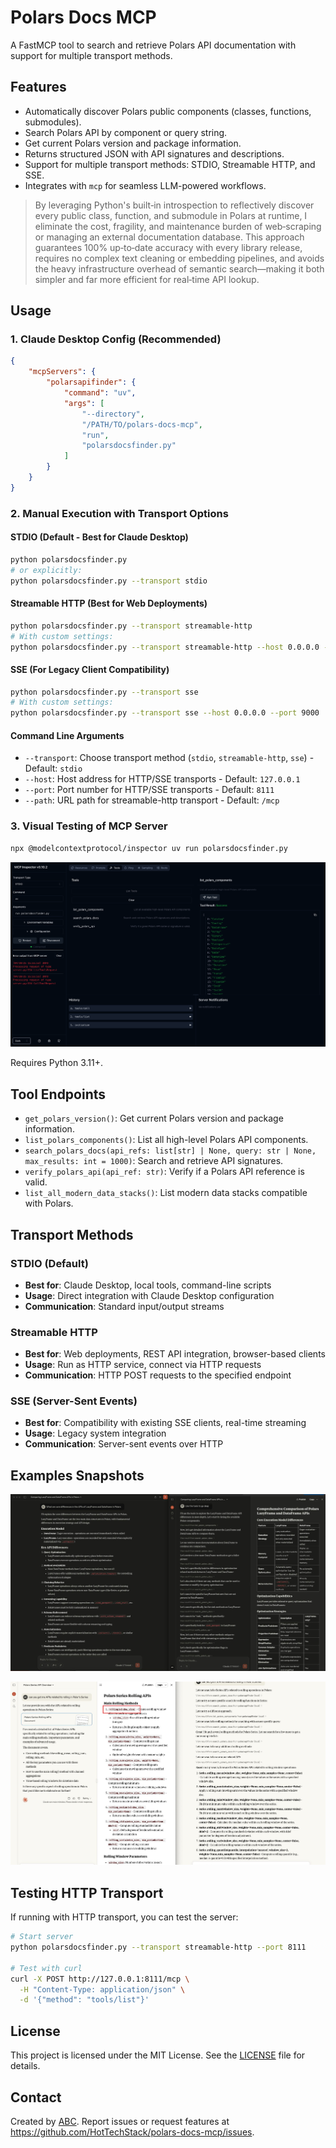 # Polars Docs MCP

A FastMCP tool to search and retrieve Polars API documentation with support for multiple transport methods.

## Features

- Automatically discover Polars public components (classes, functions, submodules).
- Search Polars API by component or query string.
- Get current Polars version and package information.
- Returns structured JSON with API signatures and descriptions.
- Support for multiple transport methods: STDIO, Streamable HTTP, and SSE.
- Integrates with `mcp` for seamless LLM-powered workflows.

> By leveraging Python's built‑in introspection to reflectively discover every public class, function, and submodule in Polars at runtime, I eliminate the cost, fragility, and maintenance burden of web‑scraping or managing an external documentation database. This approach guarantees 100% up‑to‑date accuracy with every library release, requires no complex text cleaning or embedding pipelines, and avoids the heavy infrastructure overhead of semantic search—making it both simpler and far more efficient for real‑time API lookup.

## Usage

### 1. Claude Desktop Config (Recommended)

```json
{
    "mcpServers": {
        "polarsapifinder": {
            "command": "uv",
            "args": [
                "--directory",
                "/PATH/TO/polars-docs-mcp",
                "run",
                "polarsdocsfinder.py"
            ]
        }
    }
}
```

### 2. Manual Execution with Transport Options

#### STDIO (Default - Best for Claude Desktop)
```bash
python polarsdocsfinder.py
# or explicitly:
python polarsdocsfinder.py --transport stdio
```

#### Streamable HTTP (Best for Web Deployments)
```bash
python polarsdocsfinder.py --transport streamable-http
# With custom settings:
python polarsdocsfinder.py --transport streamable-http --host 0.0.0.0 --port 8080 --path /api/mcp
```

#### SSE (For Legacy Client Compatibility)
```bash
python polarsdocsfinder.py --transport sse
# With custom settings:
python polarsdocsfinder.py --transport sse --host 0.0.0.0 --port 9000
```

#### Command Line Arguments
- `--transport`: Choose transport method (`stdio`, `streamable-http`, `sse`) - Default: `stdio`
- `--host`: Host address for HTTP/SSE transports - Default: `127.0.0.1`
- `--port`: Port number for HTTP/SSE transports - Default: `8111`
- `--path`: URL path for streamable-http transport - Default: `/mcp`

### 3. Visual Testing of MCP Server

```bash
npx @modelcontextprotocol/inspector uv run polarsdocsfinder.py
```

![MCP INspector](resources/mcp_inspector.png)

Requires Python 3.11+.

## Tool Endpoints

- `get_polars_version()`: Get current Polars version and package information.
- `list_polars_components()`: List all high-level Polars API components.
- `search_polars_docs(api_refs: list[str] | None, query: str | None, max_results: int = 1000)`: Search and retrieve API signatures.
- `verify_polars_api(api_ref: str)`: Verify if a Polars API reference is valid.
- `list_all_modern_data_stacks()`: List modern data stacks compatible with Polars.

## Transport Methods

### STDIO (Default)
- **Best for**: Claude Desktop, local tools, command-line scripts
- **Usage**: Direct integration with Claude Desktop configuration
- **Communication**: Standard input/output streams

### Streamable HTTP
- **Best for**: Web deployments, REST API integration, browser-based clients
- **Usage**: Run as HTTP service, connect via HTTP requests
- **Communication**: HTTP POST requests to the specified endpoint

### SSE (Server-Sent Events)
- **Best for**: Compatibility with existing SSE clients, real-time streaming
- **Usage**: Legacy system integration
- **Communication**: Server-sent events over HTTP

## Examples Snapshots

![Claude](resources/claud1.jpeg)

![Claud2](resources/claude2.jpeg)

## Testing HTTP Transport

If running with HTTP transport, you can test the server:

```bash
# Start server
python polarsdocsfinder.py --transport streamable-http --port 8111

# Test with curl
curl -X POST http://127.0.0.1:8111/mcp \
  -H "Content-Type: application/json" \
  -d '{"method": "tools/list"}'
```

## License

This project is licensed under the MIT License. See the [LICENSE](LICENSE) file for details.

## Contact

Created by [ABC](mailto:abc@abhishekchoudhary.net). Report issues or request features at https://github.com/HotTechStack/polars-docs-mcp/issues.
